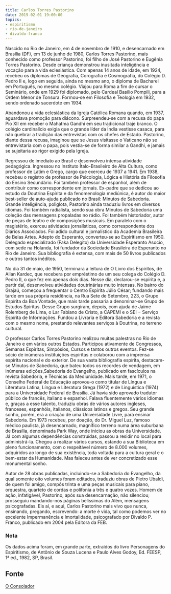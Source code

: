```yaml
---
title: Carlos Torres Pastorino
date: 2019-02-01 19:00:00
topics: 
- espiritismo
- rio-de-janeiro
- divaldo-franco
---
```


Nascido no Rio de Janeiro, em 4 de novembro de 1910, e desencarnado em Brasília
(DF), em 13 de junho de 1980, Carlos Torres Pastorino, mais conhecido como
professor Pastorino, foi filho de José Pastorino e Eugênia Torres Pastorino.
Desde criança demonstrou inusitada inteligência e vocação para a vida
eclesiástica. Com apenas 14 anos de idade, em 1924, recebeu os diplomas de
Geografia, Corografia e Cosmografia, do Colégio D. Pedro II e, logo em seguida,
ainda no mesmo ano, o diploma de Bacharel em Português, no mesmo colégio. Viajou
para Roma a fim de cursar o Seminário, onde em 1929 foi diplomado, pelo Cardeal
Basilio Pompili, para a Ordem Menor de Tonsura. Formou-se em Filosofia e
Teologia em 1932, sendo ordenado sacerdote em 1934. 

Abandonou a vida eclesiástica da Igreja Católica Romana quando, em 1937,
aguardava promoção para diácono. Surpreendeu-se com a recusa do papa Pio XII em
receber o Mahatma Gandhi em seu tradicional traje branco. O colégio cardinalício
exigia que o grande líder da Índia vestisse casaca, para não quebrar a tradição
das entrevistas com os chefes de Estado. Pastorino, diante dessa recusa,
imaginou que se Jesus visitasse o Vaticano não se entrevistaria com o papa, pois
vestia-se de forma similar a Gandhi, e jamais se sujeitaria ao rigor exigido
pela Igreja.

Regressou de imediato ao Brasil e desenvolveu intensa atividade pedagógica.
Ingressou no Instituto Ítalo-Brasileiro de Alta Cultura, como professor de Latim
e Grego, cargo que exerceu de 1937 a 1941. Em 1938, recebeu o registro de
professor de Psicologia, Lógica e História da Filosofia do Ensino Secundário.
Foi também professor de espanhol, além de contribuir como correspondente em
jornais. Ex-padre que se dedicou ao estudo da Doutrina Espírita e da
fenomenologia mediúnica, é autor do maior best-seller de auto-ajuda publicado no
Brasil: Minutos de Sabedoria. Grande inteligência, poliglota, Pastorino ainda
traduziu livros em diversos idiomas. Foi também radialista, sendo sua obra
Minutos de Sabedoria uma coleção das mensagens propaladas no rádio. Foi também
historiador, autor de peças de teatro e de composições musicais. Em paralelo com
o magistério, exerceu atividades jornalísticas, como correspondente dos Diários
Associados. Foi adido cultural e jornalístico da Academia Brasileira de Belas
Artes. Adepto do Esperanto, converteu-se ao Espiritismo em 1950. Delegado
especializado (Faka Delegito) da Universidade Esperanto Asocio, com sede na
Holanda, foi fundador da Sociedade Brasileira de Esperanto no Rio de Janeiro.
Sua bibliografia é extensa, com mais de 50 livros publicados e outros tantos
inéditos.

No dia 31 de maio, de 1950, terminara a leitura de O Livro dos Espíritos, de
Allan Kardec, que recebera por empréstimo de um seu colega do Colégio D. Pedro
II, o que fez em apenas dois dias. Nesse dia, declarou-se espírita e, a partir
daí, desenvolveu atividades doutrinárias muito intensas. No bairro do Grajaú,
começou a frequentar o Centro Espírita Júlio César; fundando mais tarde em sua
própria residência, na Rua Sete de Setembro, 223, o Grupo Espírita da Boa
Vontade, que mais tarde passaria a denominar-se Grupo de Estudos Spiritus. Desse
Grupo surgiram, depois, com ajuda de Jaime Rolemberg de Lima, o Lar Fabiano de
Cristo, a CAPEMI e o SEI − Serviço Espírita de Informações. Fundou a Livraria e
Editora Sabedoria e a revista com o mesmo nome, prestando relevantes serviços à
Doutrina, no terreno cultural.

O professor Carlos Torres Pastorino realizou muitas palestras no Rio de Janeiro
e em vários outros Estados. Participou ativamente de Congressos, Semanas
Espíritas, Simpósios, Cursos e tantos outros eventos. Fez-se sócio de inúmeras
instituições espíritas e colaborou com a imprensa espírita nacional e do
exterior. De sua vasta bibliografia espírita, destacam-se Minutos de Sabedoria,
que bateu todos os recordes de vendagem, em inúmeras edições,Sabedoria do
Evangelho, publicado em fascículos na revista Sabedoria, e Técnicas da
Mediunidade. Mais tarde, em 1971, o Conselho Federal de Educação aprovou-o como
titular de Língua e Literatura Latina, Língua e Literatura Grega (1972) e de
Linguística (1974) para a Universidade Federal de Brasília. Já havia sido
aprovado tradutor público de francês, italiano e espanhol. Falava fluentemente
vários idiomas e, graças a esse talento, traduziu obras de vários autores
ingleses, franceses, espanhóis, italianos, clássicos latinos e gregos. Seu
grande sonho, porém, era a criação de uma Universidade Livre, para ensinar
Sabedoria. Em 1973 recebeu, por doação, do Dr. Miguel Luz, famoso médico
paulista, já desencarnado, magnífico terreno numa área suburbana de Brasília,
denominada Park Way, onde iniciou as obras da Universidade. Já com algumas
dependências construídas, passou a residir no local para administrá-la. Chegou a
realizar vários cursos, estando a sua Biblioteca em pleno funcionamento, com o
respeitável número de 8.000 volumes, adquiridos ao longo de sua existência, toda
voltada para a cultura geral e o bem-estar da Humanidade. Mas faleceu antes de
ver concretizado esse monumental sonho.

Autor de 28 obras publicadas, incluindo-se a Sabedoria do Evangelho, da qual
somente oito volumes foram editados, traduziu obras de Pietro Ubaldi, de quem
foi amigo, compôs trinta e uma peças musicais para piano, orquestra, quarteto de
cordas e polifonia a três e quatro vozes. Homem de ação, infatigável, Pastorino,
após sua desencarnação, não silenciou; prosseguiu mandando-nos páginas
belíssimas do Além, mensagens psicografadas. Eis aí, e aqui, Carlos Pastorino
mais vivo que nunca, ensinando, pregando, escrevendo: a morte é vida, tal como
podemos ver no excelente Impermanência e Imortalidade, psicografado por Divaldo
P. Franco, publicado em 2004 pela Editora da FEB.

### Nota
Os dados acima foram, em grande parte, extraídos do livro Personagens do
Espiritismo, de Antônio de Souza Lucena e Paulo Alves Godoy, Ed. FEESP, 1ª ed.,
1982, SP, Brasil. 

## Fonte
[O Consolador](http://www.oconsolador.com.br/linkfixo/biografias/carlospastorini.html)


